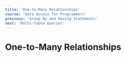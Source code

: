 ```yaml
---
title: 'One-to-Many Relationships'
course: 'Data Access for Programmers'
previous: 'Group By and Having Statements'
next: 'Multi-Table Queries'
---
```


# One-to-Many Relationships
